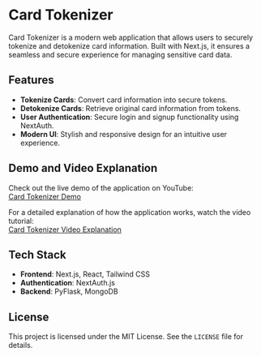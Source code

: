 # Card Tokenizer

Card Tokenizer is a modern web application that allows users to securely tokenize and detokenize card information. Built with Next.js, it ensures a seamless and secure experience for managing sensitive card data.

## Features
- **Tokenize Cards**: Convert card information into secure tokens.
- **Detokenize Cards**: Retrieve original card information from tokens.
- **User Authentication**: Secure login and signup functionality using NextAuth.
- **Modern UI**: Stylish and responsive design for an intuitive user experience.

## Demo and Video Explanation

Check out the live demo of the application on YouTube:  
[Card Tokenizer Demo](https://youtu.be/kB1hjZEnseE)

For a detailed explanation of how the application works, watch the video tutorial:  
[Card Tokenizer Video Explanation](https://youtu.be/SXHOFtXkCPM)

## Tech Stack
- **Frontend**: Next.js, React, Tailwind CSS
- **Authentication**: NextAuth.js
- **Backend**: PyFlask, MongoDB

## License

This project is licensed under the MIT License. See the `LICENSE` file for details.
